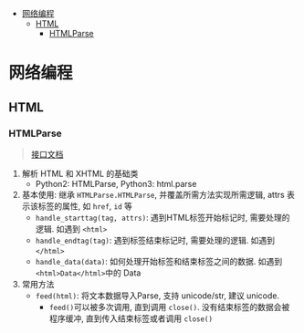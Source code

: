 <!-- TOC -->

- [网络编程](#网络编程)
    - [HTML](#html)
        - [HTMLParse](#htmlparse)

<!-- /TOC -->

# 网络编程

## HTML
### HTMLParse
> [接口文档](https://docs.python.org/2/library/htmlparser.html)
1. 解析 HTML 和 XHTML 的基础类
    - Python2: HTMLParse, Python3: html.parse
2. 基本使用: 继承 `HTMLParse.HTMLParse`, 并覆盖所需方法实现所需逻辑, attrs 表示该标签的属性, 如 `href`, `id` 等
    - `handle_starttag(tag, attrs)`: 遇到HTML标签开始标记时, 需要处理的逻辑. 如遇到 `<html>`
    - `handle_endtag(tag)`: 遇到标签结束标记时, 需要处理的逻辑. 如遇到 `</html>`
    - `handle_data(data)`: 如何处理开始标签和结束标签之间的数据. 如遇到 `<html>Data</html>`中的 Data
3. 常用方法
    - `feed(html)`: 将文本数据导入Parse, 支持 unicode/str, 建议 unicode.
        - `feed()`可以被多次调用, 直到调用 `close()`. 没有结束标签的数据会被程序缓冲, 直到传入结束标签或者调用 `close()`

    